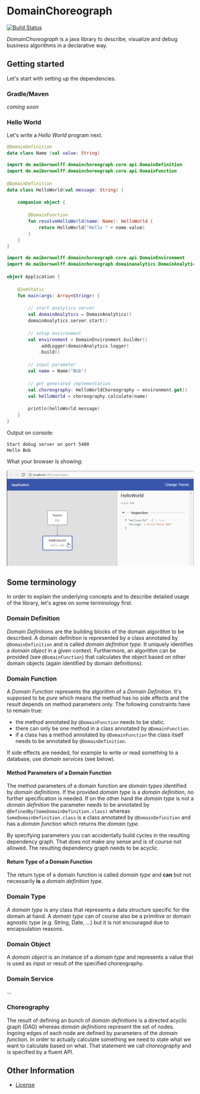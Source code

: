 # DomainChoreograph

[![Build Status](https://travis-ci.org/MaibornWolff/domainchoreograph.svg?branch=master)](https://travis-ci.org/MaibornWolff/domainchoreograph)

*DomainChoreograph* is a java library to describe, visualize and debug business algorithms in a declarative way. 

## Getting started

Let's start with setting up the dependencies.

### Gradle/Maven

*coming soon*

### Hello World
Let's write a *Hello World* program next.

```kotlin
@DomainDefinition
data class Name (val value: String)
```

```kotlin
import de.maibornwolff.domainchoreograph.core.api.DomainDefinition
import de.maibornwolff.domainchoreograph.core.api.DomainFunction

@DomainDefinition
data class HelloWorld(val message: String) {

    companion object {

        @DomainFunction
        fun resolveHelloWorld(name: Name): HelloWorld {
            return HelloWorld("Hello " + name.value)
        }
    }
}
```

```kotlin
import de.maibornwolff.domainchoreograph.core.api.DomainEnvironment
import de.maibornwolff.domainchoreograph.domainanalytics.DomainAnalytics

object Application {

    @JvmStatic
    fun main(args: Array<String>) {

        // start analytics server
        val domainAnalytics = DomainAnalytics()
        domainAnalytics.server.start()

        // setup environment
        val environment = DomainEnvironment.builder()
            .addLogger(domainAnalytics.logger)
            .build()

        // input parameter
        val name = Name("Bob")

        // get generated implementation
        val choreography: HelloWorldChoreography = environment.get()
        val helloWorld = choreography.calculate(name)

        println(helloWorld.message)
    }
}
```

Output on console:
```
Start debug server on port 5400
Hello Bob
```

What your browser is showing:

![Debug-View in Browser](media/hello-world-browseroutput-1.png)

## Some terminology

In order to explain the underlying concepts and to describe detailed usage of the library, let's agree on some terminology first.

### Domain Definition

*Domain Definitions* are the building blocks of the domain algorithm to be described. A domain definition is represented by a class annotated by `@DomainDefinition` and is called *domain definition type*.
It uniquely identifies a *domain object* in a given context. Furthermore, an algorithm can be provided (see `@DomainFunction`) that calculates the object based on other domain objects (again identified by domain definitions). 

### Domain Function

A *Domain Function* represents the algorithm of a *Domain Definition*. It's supposed to be *pure* which means the method has no side effects and the result depends on method parameters only. The following constraints have to remain true:
* the method annotated by `@DomainFunction` needs to be static.
* there can only be one method in a class annotated by `@DomainFunction`.
* if a class has a method annotated by `@DomainFunction` the class itself needs to be annotated by `@DomainDefinition`.

If side effects are needed, for example to write or read something to a database, use *domain services* (see below).

#### Method Parameters of a Domain Function
The method parameters of a domain function are *domain types* identified by *domain definitions*. If the provided *domain type* is a *domain definition*, no further specification is needed. If on the other hand the *domain type* is not a *domain definition* the parameter needs to be annotated by `@DefinedBy(SomeDomainDefinition.class)` whereas `SomeDomainDefinition.class` is a class annotated by `@DomainDefinition` and has a *domain function* which returns the *domain type*.

By specifying parameters you can accidentally build cycles in the resulting dependency graph. That does not make any sense and is of course not allowed. The resulting dependency graph needs to be acyclic. 

#### Return Type of a Domain Function
The return type of a domain function is called *domain type* and **can** but not necessarily **is** a *domain definition type*.

### Domain Type
A *domain type* is any class that represents a data structure specific for the domain at hand. A *domain type* can of course also be a primitive or domain agnostic type (e.g. String, Date, ...) but it is not encouraged due to encapsulation reasons.

### Domain Object
A *domain object* is an instance of a *domain type* and represents a value that is used as input or result of the specified choreography. 

### Domain Service
...

### Choreography

The result of defining an bunch of *domain definitions* is a directed acyclic graph (DAG) whereas *domain definitions* represent the set of nodes. Ingoing edges of each node are defined by parameters of the *domain function*. 
In order to actually calculate something we need to state what we want to calculate based on what. That statement we call *choreography* and is specified by a fluent API.
  
## Other Information
* [License](./LICENSE)
